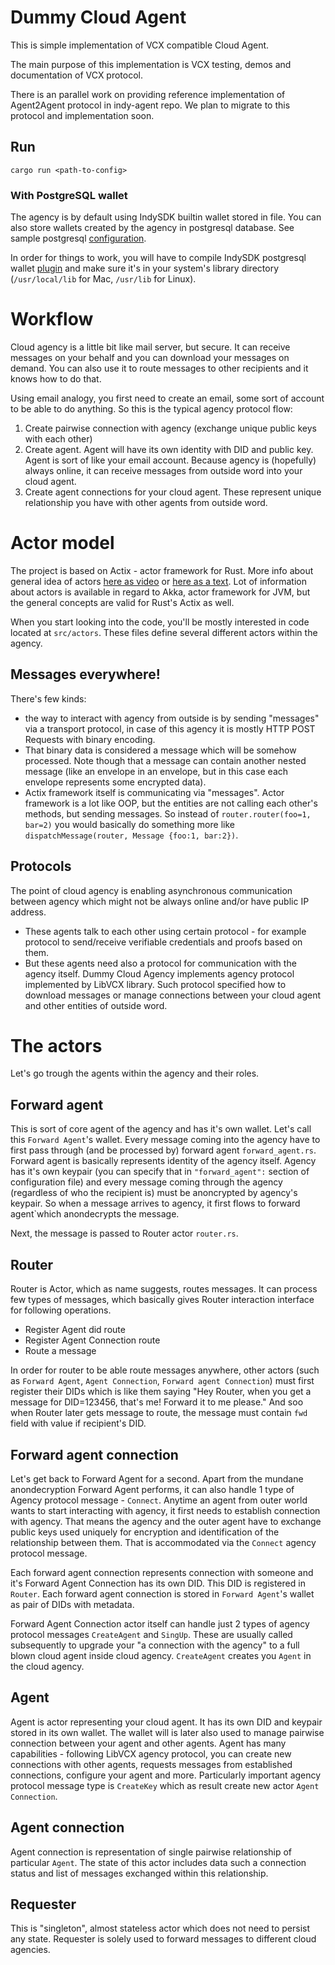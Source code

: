 # Dummy Cloud Agent

This is simple implementation of VCX compatible Cloud Agent. 

The main purpose of this implementation is VCX testing, demos and documentation of VCX protocol. 

There is an parallel work on providing reference implementation of Agent2Agent protocol in indy-agent repo. 
We plan to migrate to this protocol and implementation soon.

## Run
    cargo run <path-to-config>
    
### With PostgreSQL wallet

The agency is by default using IndySDK builtin wallet stored in file. You can also store wallets created by the 
agency in postgresql database. See sample postgresql [configuration](config/pgsql-config.json).

In order for things to work, you will have to compile IndySDK postgresql wallet 
[plugin](https://github.com/hyperledger/indy-sdk/tree/master/experimental/plugins/postgres_storage)
and make sure it's in your system's library directory (`/usr/local/lib` for Mac, `/usr/lib` for Linux).     
    
    
# Workflow
Cloud agency is a little bit like mail server, but secure. It can receive messages on your behalf and you can download
your messages on demand. You can also use it to route messages to other recipients and it knows how to do that. 

Using email analogy, you first need to create an email, some sort of account to be able to do anything. So this is the
typical agency protocol flow:
1. Create pairwise connection with agency (exchange unique public keys with each other)
2. Create agent. Agent will have its own identity with DID and public key. Agent is sort of like your email account.
Because agency is (hopefully) always online, it can receive messages from outside word into your cloud agent.  
3. Create agent connections for your cloud agent. These represent unique relationship you have with other agents from
outside word. 

# Actor model
The project is based on Actix - actor framework for Rust. More info about general idea of actors 
[here as video](https://www.youtube.com/watch?v=lPTqcecwkJg) 
or [here as a text](https://doc.akka.io/docs/akka/2.5.3/scala/general/index.html). Lot of information about actors
is available in regard to Akka, actor framework for JVM, but the general concepts are valid for Rust's Actix as well.

When you start looking into the code, you'll be mostly interested in code located at `src/actors`. These files define
several different actors within the agency. 

## Messages everywhere!
There's few kinds:
- the way to interact with agency from outside is by sending "messages" via a transport protocol, in case of this agency
it is mostly HTTP POST Requests with binary encoding.
- That binary data is considered a message which will be somehow processed. Note though that a message can contain 
another nested message (like an envelope in an envelope, but in this case each envelope represents some encrypted data).
- Actix framework itself is communicating via "messages". Actor framework is a lot like OOP, but the entities are not 
calling each other's methods, but sending messages. So instead of `router.router(foo=1, bar=2)` you would basically do 
something more like `dispatchMessage(router, Message {foo:1, bar:2})`.

## Protocols
The point of cloud agency is enabling asynchronous communication between agency which might not be always online and/or
have public IP address. 
- These agents talk to each other using certain protocol - for example protocol to send/receive verifiable credentials
 and proofs based on them. 
- But these agents need also a protocol for communication with the agency itself. Dummy Cloud Agency implements agency
protocol implemented by LibVCX library. Such protocol specified how to download messages or manage connections between
your cloud agent and other entities of outside word. 

# The actors
Let's go trough the agents within the agency and their roles. 

## Forward agent
This is sort of core agent of the agency and has it's own wallet. Let's call this `Forward Agent`'s wallet. 
Every message coming into the agency have to first pass through  (and be processed by) forward 
agent `forward_agent.rs`. Forward agent is basically represents identity of the agency
itself. Agency has it's own keypair (you can specify that in `"forward_agent":` section of configuration file) and 
every message coming through the agency (regardless of who the recipient is) must be anoncrypted by agency's keypair. 
So when a message arrives to agency, it first flows to forward agent`which anondecrypts the message. 

Next, the message is passed to Router actor `router.rs`.

## Router
Router is Actor, which as name suggests, routes messages. It can process few types of messages, which basically gives
Router interaction interface for following operations.
- Register Agent did route
- Register Agent Connection route
- Route a message 

In order for router to be able route messages anywhere, other actors (such as `Forward Agent`, `Agent Connection`, 
`Forward agent Connection`) must first register their DIDs which is like them saying "Hey Router, when you get
a message for DID=123456, that's me! Forward it to me please."  And soo when Router later gets message to route, 
the message must contain `fwd` field with value if recipient's DID.

## Forward agent connection
Let's get back to Forward Agent for a second. Apart from the mundane anondecryption Forward Agent performs, 
it can also handle 1 type of Agency protocol message - `Connect`. Anytime an agent from outer world wants to 
start interacting with agency, it first needs to establish connection with agency. That means the agency and 
the outer agent have to exchange public keys used uniquely for encryption and identification of the relationship 
between them. That is accommodated via the `Connect` agency protocol message.

Each forward agent connection represents connection with someone and it's Forward Agent Connection has its own DID.
This DID is registered in `Router`. Each forward agent connection is stored in `Forward Agent`'s wallet as pair of DIDs
with metadata.

Forward Agent Connection actor itself can handle just 2 types of agency protocol messages `CreateAgent` and `SingUp`.
These are usually called subsequently to upgrade your "a connection with the agency" to a full blown cloud agent inside
cloud agency. `CreateAgent` creates you `Agent` in the cloud agency.

## Agent
Agent is actor representing your cloud agent. It has its own DID and keypair stored in its own wallet. The wallet will
is later also used to manage pairwise connection between your agent and other agents. 
Agent has many capabilities - following LibVCX agency protocol, you can create new connections with other agents, 
requests messages from established connections, configure your agent and more. Particularly important agency protocol 
message type is `CreateKey` which as result create new actor `Agent Connection`. 
 
## Agent connection
Agent connection is representation of single pairwise relationship of particular `Agent`. The state of this actor
includes data such a connection status and list of messages exchanged within this relationship.

## Requester
This is "singleton", almost stateless actor which does not need to persist any state. Requester is solely used to 
forward messages to different cloud agencies.

 
 
